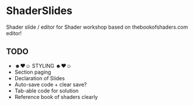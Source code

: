 # ShaderSlides
Shader slide / editor for Shader workshop based on thebookofshaders.com editor!

## TODO
* ☻♥☺ STYLING ☻♥☺
* Section paging
* Declaration of Slides
* Auto-save code + clear save?
* Tab-able code for solution
* Reference book of shaders clearly
